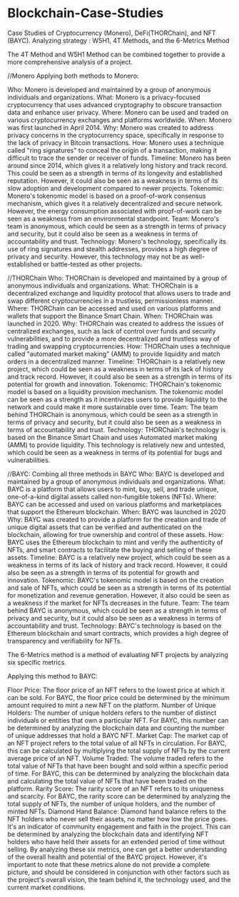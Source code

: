 # Blockchain-Case-Studies
Case Studies of Cryptocurrency (Monero), DeFi(THORChain), and NFT (BAYC). Analyzing strategy : W5H1, 4T Methods, and the 6-Metrics Method

The 4T Method and W5H1 Method can be combined together to provide a more comprehensive analysis of a project.

//Monero
Applying both methods to Monero:

Who: Monero is developed and maintained by a group of anonymous individuals and organizations.
What: Monero is a privacy-focused cryptocurrency that uses advanced cryptography to obscure transaction data and enhance user privacy.
Where: Monero can be used and traded on various cryptocurrency exchanges and platforms worldwide.
When: Monero was first launched in April 2014.
Why: Monero was created to address privacy concerns in the cryptocurrency space, specifically in response to the lack of privacy in Bitcoin transactions.
How: Monero uses a technique called "ring signatures" to conceal the origin of a transaction, making it difficult to trace the sender or receiver of funds.
Timeline: Monero has been around since 2014, which gives it a relatively long history and track record. This could be seen as a strength in terms of its longevity and established reputation. However, it could also be seen as a weakness in terms of its slow adoption and development compared to newer projects.
Tokenomic: Monero's tokenomic model is based on a proof-of-work consensus mechanism, which gives it a relatively decentralized and secure network. However, the energy consumption associated with proof-of-work can be seen as a weakness from an environmental standpoint.
Team: Monero's team is anonymous, which could be seen as a strength in terms of privacy and security, but it could also be seen as a weakness in terms of accountability and trust.
Technology: Monero's technology, specifically its use of ring signatures and stealth addresses, provides a high degree of privacy and security. However, this technology may not be as well-established or battle-tested as other projects.

//THORChain
Who: THORChain is developed and maintained by a group of anonymous individuals and organizations.
What: THORChain is a decentralized exchange and liquidity protocol that allows users to trade and swap different cryptocurrencies in a trustless, permissionless manner.
Where: THORChain can be accessed and used on various platforms and wallets that support the Binance Smart Chain.
When: THORChain was launched in 2020.
Why: THORChain was created to address the issues of centralized exchanges, such as lack of control over funds and security vulnerabilities, and to provide a more decentralized and trustless way of trading and swapping cryptocurrencies.
How: THORChain uses a technique called "automated market making" (AMM) to provide liquidity and match orders in a decentralized manner.
Timeline: THORChain is a relatively new project, which could be seen as a weakness in terms of its lack of history and track record. However, it could also be seen as a strength in terms of its potential for growth and innovation.
Tokenomic: THORChain's tokenomic model is based on a liquidity provision mechanism. The tokenomic model can be seen as a strength as it incentivizes users to provide liquidity to the network and could make it more sustainable over time.
Team: The team behind THORChain is anonymous, which could be seen as a strength in terms of privacy and security, but it could also be seen as a weakness in terms of accountability and trust.
Technology: THORChain's technology is based on the Binance Smart Chain and uses Automated market making (AMM) to provide liquidity. This technology is relatively new and untested, which could be seen as a weakness in terms of its potential for bugs and vulnerabilities.

//BAYC: Combing all three methods in BAYC
Who: BAYC is developed and maintained by a group of anonymous individuals and organizations.
What: BAYC is a platform that allows users to mint, buy, sell, and trade unique, one-of-a-kind digital assets called non-fungible tokens (NFTs).
Where: BAYC can be accessed and used on various platforms and marketplaces that support the Ethereum blockchain.
When: BAYC was launched in 2020
Why: BAYC was created to provide a platform for the creation and trade of unique digital assets that can be verified and authenticated on the blockchain, allowing for true ownership and control of these assets.
How: BAYC uses the Ethereum blockchain to mint and verify the authenticity of NFTs, and smart contracts to facilitate the buying and selling of these assets.
Timeline: BAYC is a relatively new project, which could be seen as a weakness in terms of its lack of history and track record. However, it could also be seen as a strength in terms of its potential for growth and innovation.
Tokenomic: BAYC's tokenomic model is based on the creation and sale of NFTs, which could be seen as a strength in terms of its potential for monetization and revenue generation. However, it also could be seen as a weakness if the market for NFTs decreases in the future.
Team: The team behind BAYC is anonymous, which could be seen as a strength in terms of privacy and security, but it could also be seen as a weakness in terms of accountability and trust.
Technology: BAYC's technology is based on the Ethereum blockchain and smart contracts, which provides a high degree of transparency and verifiability for NFTs.

The 6-Metrics method is a method of evaluating NFT projects by analyzing six specific metrics.

Applying this method to BAYC:

Floor Price: The floor price of an NFT refers to the lowest price at which it can be sold. For BAYC, the floor price could be determined by the minimum amount required to mint a new NFT on the platform.
Number of Unique Holders: The number of unique holders refers to the number of distinct individuals or entities that own a particular NFT. For BAYC, this number can be determined by analyzing the blockchain data and counting the number of unique addresses that hold a BAYC NFT.
Market Cap: The market cap of an NFT project refers to the total value of all NFTs in circulation. For BAYC, this can be calculated by multiplying the total supply of NFTs by the current average price of an NFT.
Volume Traded: The volume traded refers to the total value of NFTs that have been bought and sold within a specific period of time. For BAYC, this can be determined by analyzing the blockchain data and calculating the total value of NFTs that have been traded on the platform.
Rarity Score: The rarity score of an NFT refers to its uniqueness and scarcity. For BAYC, the rarity score can be determined by analyzing the total supply of NFTs, the number of unique holders, and the number of minted NFTs.
Diamond Hand Balance: Diamond hand balance refers to the NFT holders who never sell their assets, no matter how low the price goes. It's an indicator of community engagement and faith in the project. This can be determined by analyzing the blockchain data and identifying NFT holders who have held their assets for an extended period of time without selling.
By analyzing these six metrics, one can get a better understanding of the overall health and potential of the BAYC project. However, it's important to note that these metrics alone do not provide a complete picture, and should be considered in conjunction with other factors such as the project's overall vision, the team behind it, the technology used, and the current market conditions.

